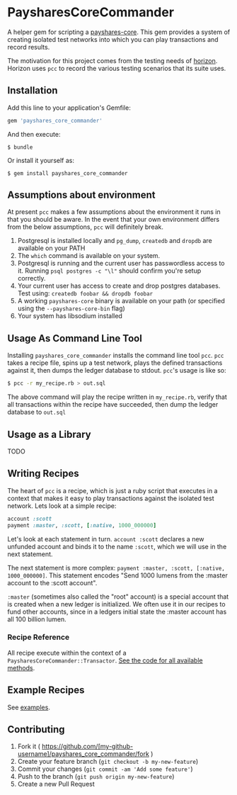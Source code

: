 # PaysharesCoreCommander

A helper gem for scripting a [payshares-core](https://github.com/payshares/payshares-core).  This gem provides a system of creating isolated test networks into which you can play
transactions and record results.

The motivation for this project comes from the testing needs of [horizon](https://github.com/payshares/horizon).  Horizon uses `pcc` to record the various testing scenarios that its suite uses.


## Installation

Add this line to your application's Gemfile:

```ruby
gem 'payshares_core_commander'
```

And then execute:

    $ bundle

Or install it yourself as:

    $ gem install payshares_core_commander

## Assumptions about environment

At present `pcc` makes a few assumptions about the environment it runs in that you should be aware.  In the event that your own environment differs from the below assumptions, `pcc` will definitely break.

1.  Postgresql is installed locally and `pg_dump`, `createdb` and `dropdb` are available on your PATH
2.  The `which` command is available on your system.
3.  Postgresql is running and the current user has passwordless access to it.  Running `psql postgres -c "\l"` should confirm you're setup correctly.
4.  Your current user has access to create and drop postgres databases.  Test using: `createdb foobar && dropdb foobar`
5.  A working `payshares-core` binary is available on your path (or specified using the `--payshares-core-bin` flag)
6.  Your system has libsodium installed


## Usage As Command Line Tool

Installing `payshares_core_commander` installs the command line tool `pcc`. `pcc`
takes a recipe file, spins up a test network, plays the defined transactions against it, then dumps the ledger database to stdout.  `pcc`'s usage is like so:

```bash
$ pcc -r my_recipe.rb > out.sql
```

The above command will play the recipe written in `my_recipe.rb`, verify that all transactions within the recipe have succeeded, then dump the ledger database to `out.sql`

## Usage as a Library

TODO

## Writing Recipes

The heart of `pcc` is a recipe, which is just a ruby script that executes in a context
that makes it easy to play transactions against the isolated test network.  Lets look at a simple recipe:

```ruby
account :scott
payment :master, :scott, [:native, 1000_000000]
```

Let's look at each statement in turn. `account :scott` declares a new unfunded account and binds it to the name `:scott`, which we will use in the next statement.  

The next statement is more complex: `payment :master, :scott, [:native, 1000_000000]`.  This statement encodes "Send 1000 lumens from the :master account to the :scott account".

`:master` (sometimes also called the "root" account) is a special account that is created when a new ledger is initialized.  We often use it in our recipes to fund other accounts, since in a ledgers initial state the :master account has all 100 billion lumen.

### Recipe Reference

All recipe execute within the context of a `PaysharesCoreCommander::Transactor`.  [See the code for all available methods](lib/payshares_core_commander/transactor.rb).

## Example Recipes

See [examples](examples).

## Contributing

1. Fork it ( https://github.com/[my-github-username]/payshares_core_commander/fork )
2. Create your feature branch (`git checkout -b my-new-feature`)
3. Commit your changes (`git commit -am 'Add some feature'`)
4. Push to the branch (`git push origin my-new-feature`)
5. Create a new Pull Request
